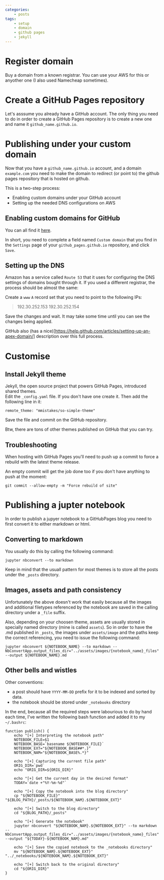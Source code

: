 ```yaml
---
categories: 
	- posts
tags:
	- setup
	- domain
	- github pages
	- jekyll
---
```


# Register domain

Buy a domain from a known registrar. You can use your AWS for this or anyother one (I also used Namecheap sometimes).

# Create a GitHub Pages repository

Let's asssume you already have a GitHub account. The only thing you need to do in order to create a GitHub Pages repository is to create a new one and name it `github_name.github.io`.

# Publishing under your custom domain

Now that you have a `github_name.github.io` account, and a domain `example.com` you need to make the domain to redirect (or point to) the github pages repository that is hosted on github.

This is a two-step process:

* Enabling custom domains under your GitHub account
* Setting up the needed DNS configurations on AWS

## Enabling custom domains for GitHub

You can all find it [here](https://help.github.com/articles/adding-or-removing-a-custom-domain-for-your-github-pages-site/).

In short, you need to complete a field named `Custom domain` that you find in the `Settings` page of your `github_pages.github.io` repository, and click `Save`.

## Setting up the DNS

Amazon has a service called `Route 53` that it uses for configuring the DNS settings of domains bought through it. If you used a different registrar, the process should be almost the same:

Create a `www` `A` record set that you need to point to the following IPs:
> 192.30.252.153 
> 192.30.252.154

Save the changes and wait. It may take some time until you can see the changes being applied.

GitHub also (has a nice)[https://help.github.com/articles/setting-up-an-apex-domain/] description over this full process.

# Customise

## Install Jekyll theme

Jekyll, the open source project that powers GitHub Pages, introduced shared themes.  
Edit the `_config.yaml` file. If you don't have one create it. Then add the following line in it:

```
remote_theme: "mmistakes/so-simple-theme"
```

Save the file and commit on the GitHub repository.

Btw, there are tons of other themes published on GitHub that you can try.

## Troubleshooting

When hosting with GitHub Pages you'll need to push up a commit to force a rebuild with the latest theme release.

An empty commit will get the job done too if you don't have anything to push at the moment:

```
git commit --allow-empty -m "Force rebuild of site"
```

# Publishing a jupter notebook 

In order to publish a jupyer notebook to a GitHubPages blog you need to first convert it to either markdown or html. 

## Converting to markdown

You usually do this by calling the following command:

```
jupyter nbconvert --to markdown
```

Keep in mind that the usuall pattern for most themes is to store all the posts under the `_posts` directory.

## Images, assets and path consistency

Unfortunately the above doesn't work that easily because all the images and additional filetypes referenced by the notebook are saved in the calling directory under a `_file` suffix.

Also, depending on your choosen theme, assets are usually stored in specially named directory (mine is called `assets`). So in order to have the .md published in `_posts`, the images under `assets/image` and the paths keep the correct referencing, you need to issue the following command:

```
jupyter nbconvert ${NOTEBOOK_NAME} --to markdown --NbConvertApp.output_files_dir="../assets/images/{notebook_name}_files" --output ${NOTEBOOK_NAME}.md
``` 

## Other bells and wistles

Other conventions:

* a post should have `YYYY-MM-DD` prefix for it to be indexed and sorted by data.
* the notebook should be stored under `_notebooks` directory

In the end, because all the required steps were <tfoot></tfoot> labourious to do by hand each time, I've written the following bash function and added it to my `~/.bashrc`:

```
function publish() {
	echo "[+] Interpreting the notebook path"
	NOTEBOOK_FILE=$1
	NOTEBOOK_BASE=`basename ${NOTEBOOK_FILE}`
	NOTEBOOK_EXT="${NOTEBOOK_BASE##*.}"
	NOTEBOOK_NAM="${NOTEBOOK_BASE%.*}"

	echo "[+] Capturing the current file path" 
	ORIG_DIR=`pwd`
	echo "ORIG_DIR=${ORIG_DIR}"

	echo "[+] Get the current day in the desired format"
	TODAY=`date +"%Y-%m-%d"`

	echo "[+] Copy the notebook into the blog directory"
	cp "${NOTEBOOK_FILE}" "${BLOG_PATH}/_posts/${NOTEBOOK_NAM}.${NOTEBOOK_EXT}"

	echo "[+] Switch to the blog directory"
	cd "${BLOG_PATH}/_posts"

	echo "[+] Generate the notebook"
	jupyter nbconvert "${NOTEBOOK_NAM}.${NOTEBOOK_EXT}" --to markdown --NbConvertApp.output_files_dir="../assets/images/{notebook_name}_files" --output "${TODAY}-${NOTEBOOK_NAM}.md"

	echo "[+] Save the copied notebook to the _notebooks directory"
	mv "${NOTEBOOK_NAM}.${NOTEBOOK_EXT}" "../_notebooks/${NOTEBOOK_NAM}.${NOTEBOOK_EXT}"

	echo "[+] Switch back to the original directory"
	cd "${ORIG_DIR}"
}
```









